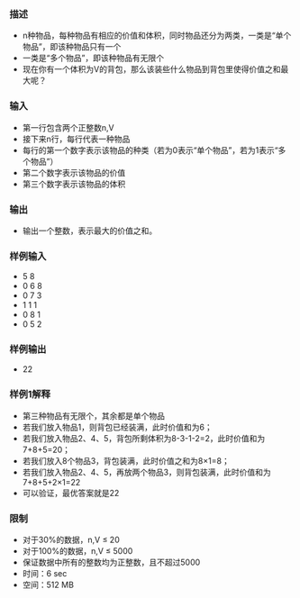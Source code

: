 ### 描述

- n种物品，每种物品有相应的价值和体积，同时物品还分为两类，一类是“单个物品”，即该种物品只有一个
- 一类是“多个物品”，即该种物品有无限个
- 现在你有一个体积为V的背包，那么该装些什么物品到背包里使得价值之和最大呢？

### 输入

- 第一行包含两个正整数n,V
- 接下来n行，每行代表一种物品
- 每行的第一个数字表示该物品的种类（若为0表示“单个物品”，若为1表示“多个物品”）
- 第二个数字表示该物品的价值
- 第三个数字表示该物品的体积

### 输出

- 输出一个整数，表示最大的价值之和。

### 样例输入

- 5 8
- 0 6 8
- 0 7 3
- 1 1 1
- 0 8 1
- 0 5 2

### 样例输出

- 22

### 样例1解释

- 第三种物品有无限个，其余都是单个物品
- 若我们放入物品1，则背包已经装满，此时价值和为6；
- 若我们放入物品2、4、5，背包所剩体积为8-3-1-2=2，此时价值和为7+8+5=20；
- 若我们放入8个物品3，背包装满，此时价值之和为8×1=8；
- 若我们放入物品2、4、5，再放两个物品3，则背包装满，此时价值和为7+8+5+2×1=22
- 可以验证，最优答案就是22

### 限制

- 对于30%的数据，n,V ≤ 20
- 对于100%的数据，n,V ≤ 5000
- 保证数据中所有的整数均为正整数，且不超过5000
- 时间：6 sec
- 空间：512 MB